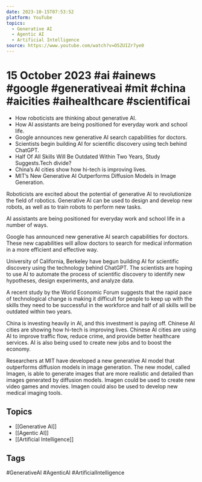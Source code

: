 ```yaml
---
date: 2023-10-15T07:53:52
platform: YouTube
topics:
  - Generative AI
  - Agentic AI
  - Artificial Intelligence
source: https://www.youtube.com/watch?v=O5ZUIZr7ye0
---
```

# 15 October 2023 #ai #ainews #google #generativeai #mit #china #aicities #aihealthcare #scientificai

- How roboticists are thinking about generative AI.
- How AI assistants are being positioned for everyday work and school life.
- Google announces new generative AI search capabilities for doctors.
- Scientists begin building AI for scientific discovery using tech behind ChatGPT.
- Half Of All Skills Will Be Outdated Within Two Years, Study Suggests.Tech divide? 
- China’s AI cities show how hi-tech is improving lives.
- MIT’s New Generative AI Outperforms Diffusion Models in Image Generation.

Roboticists are excited about the potential of generative AI to revolutionize the field of robotics. Generative AI can be used to design and develop new robots, as well as to train robots to perform new tasks.

AI assistants are being positioned for everyday work and school life in a number of ways. 

Google has announced new generative AI search capabilities for doctors. These new capabilities will allow doctors to search for medical information in a more efficient and effective way.

University of California, Berkeley have begun building AI for scientific discovery using the technology behind ChatGPT. The scientists are hoping to use AI to automate the process of scientific discovery to identify new hypotheses, design experiments, and analyze data.

A recent study by the World Economic Forum suggests that the rapid pace of technological change is making it difficult for people to keep up with the skills they need to be successful in the workforce and half of all skills will be outdated within two years.

China is investing heavily in AI, and this investment is paying off. Chinese AI cities are showing how hi-tech is improving lives. Chinese AI cities are using AI to improve traffic flow, reduce crime, and provide better healthcare services. AI is also being used to create new jobs and to boost the economy.

Researchers at MIT have developed a new generative AI model that outperforms diffusion models in image generation. The new model, called Imagen, is able to generate images that are more realistic and detailed than images generated by diffusion models. Imagen could be used to create new video games and movies. Imagen could also be used to develop new medical imaging tools.

## Topics
- [[Generative AI]]
- [[Agentic AI]]
- [[Artificial Intelligence]]

## Tags
#GenerativeAI #AgenticAI #ArtificialIntelligence